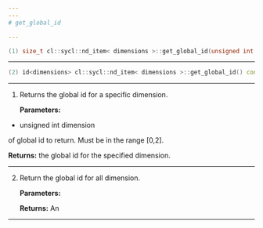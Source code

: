 ```yaml
---
---
# get_global_id

---
```


```cpp
(1) size_t cl::sycl::nd_item< dimensions >::get_global_id(unsigned int dimension) const
```

---

```cpp
(2) id<dimensions> cl::sycl::nd_item< dimensions >::get_global_id() const
```

---

1. Returns the global id for a specific dimension. 

   **Parameters:**

  * unsigned int dimension

   of global id to return. Must be in the range [0,2]. 

   **Returns:** the global id for the specified dimension. 

---

2. Return the global id for all dimension. 

   **Parameters:**

   **Returns:** An 

---


